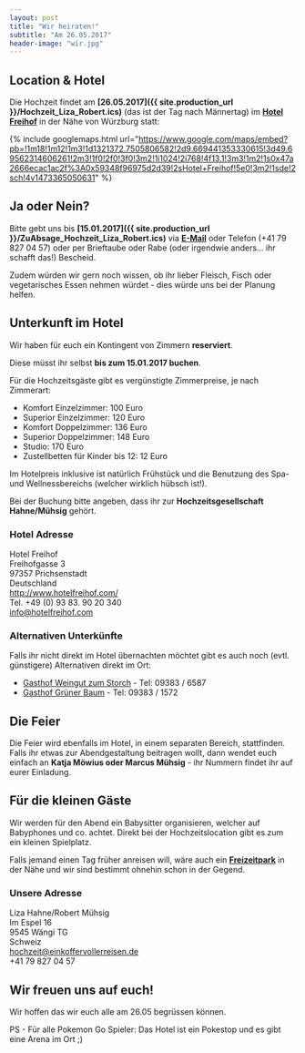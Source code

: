 ```yaml
---
layout: post
title: "Wir heiraten!"
subtitle: "Am 26.05.2017"
header-image: "wir.jpg"
---
```


## Location & Hotel

Die Hochzeit findet am __[26.05.2017]({{ site.production_url }}/Hochzeit_Liza_Robert.ics)__ (das ist der Tag nach Männertag) im __[Hotel Freihof](http://www.hotelfreihof.com)__ in der Nähe von Würzburg statt:

{% include googlemaps.html url="https://www.google.com/maps/embed?pb=!1m18!1m12!1m3!1d1321372.7505806582!2d9.669441353330615!3d49.69562314606261!2m3!1f0!2f0!3f0!3m2!1i1024!2i768!4f13.1!3m3!1m2!1s0x47a2666ecac1ac2f%3A0x59348f96975d2d39!2sHotel+Freihof!5e0!3m2!1sde!2sch!4v1473365050631" %}

## Ja oder Nein?

Bitte gebt uns bis __[15.01.2017]({{ site.production_url }}/ZuAbsage_Hochzeit_Liza_Robert.ics)__ via __[E-Mail](mailto:hochzeit@einkoffervollerreisen.de)__ oder Telefon (+41 79 827 04 57) oder per Brieftaube oder Rabe (oder irgendwie anders... ihr schafft das!) Bescheid.

Zudem würden wir gern noch wissen, ob ihr lieber Fleisch, Fisch oder vegetarisches Essen nehmen würdet - dies würde uns bei der Planung helfen.

## Unterkunft im Hotel

Wir haben für euch ein Kontingent von Zimmern __reserviert__.

Diese müsst ihr selbst __bis zum 15.01.2017 buchen__.

Für die Hochzeitsgäste gibt es vergünstigte Zimmerpreise, je nach Zimmerart:

* Komfort Einzelzimmer:            100 Euro
* Superior Einzelzimmer:           120 Euro
* Komfort Doppelzimmer:            136 Euro
* Superior Doppelzimmer:           148 Euro
* Studio:                          170 Euro
* Zustellbetten für Kinder bis 12: 12  Euro

Im Hotelpreis inklusive ist natürlich Frühstück und die Benutzung des Spa- und Wellnessbereichs (welcher wirklich hübsch ist!).

Bei der Buchung bitte angeben, dass ihr zur __Hochzeitsgesellschaft Hahne/Mühsig__ gehört.

### Hotel Adresse

Hotel Freihof<br/>
Freihofgasse 3<br/>
97357 Prichsenstadt<br/>
Deutschland<br/>
http://www.hotelfreihof.com/<br/>
Tel. +49 (0) 93 83. 90 20 340<br/>
info@hotelfreihof.com<br/>

### Alternativen Unterkünfte

Falls ihr nicht direkt im Hotel übernachten möchtet gibt es auch noch (evtl. günstigere) Alternativen direkt im Ort:

* [Gasthof Weingut zum Storch](http://www.gasthof-storch.de/) - Tel: 09383 / 6587
* [Gasthof Grüner Baum](http://www.gasthaus-gruener-baum.com/) - Tel: 09383 / 1572

## Die Feier

Die Feier wird ebenfalls im Hotel, in einem separaten Bereich, stattfinden. Falls ihr etwas zur Abendgestaltung beitragen wollt, dann wendet euch einfach an __Katja Möwius oder Marcus Mühsig__ - ihr Nummern findet ihr auf eurer Einladung.

## Für die kleinen Gäste

Wir werden für den Abend ein Babysitter organisieren, welcher auf Babyphones und co. achtet. Direkt bei der Hochzeitslocation gibt es zum ein kleinen Spielplatz. 

Falls jemand einen Tag früher anreisen will, wäre auch ein __[Freizeitpark](http://www.freizeitlandgeiselwind.de/)__ in der Nähe und wir sind bestimmt ohnehin schon in der Gegend.

### Unsere Adresse

Liza Hahne/Robert Mühsig<br/>
Im Espel 16<br/>
9545 Wängi TG<br/>
Schweiz<br/>
[hochzeit@einkoffervollerreisen.de](mailto:hochzeit@einkoffervollerreisen.de)<br/>
+41 79 827 04 57

## Wir freuen uns auf euch!

Wir hoffen das wir euch alle am 26.05 begrüssen können.

PS - Für alle Pokemon Go Spieler: Das Hotel ist ein Pokestop und es gibt eine Arena im Ort ;)
